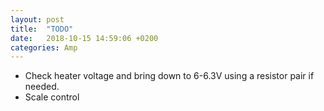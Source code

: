 ```yaml
---
layout: post
title:  "TODO"
date:   2018-10-15 14:59:06 +0200
categories: Amp
---
```


- Check heater voltage and bring down to 6-6.3V using a resistor pair if needed.
- Scale control